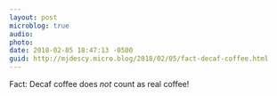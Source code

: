 ```yaml
---
layout: post
microblog: true
audio: 
photo: 
date: 2018-02-05 18:47:13 -0500
guid: http://mjdescy.micro.blog/2018/02/05/fact-decaf-coffee.html
---
```

Fact: Decaf coffee does _not_ count as real coffee!
